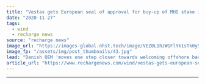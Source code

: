```yaml
---
title: "Vestas gets European seal of approval for buy-up of MHI stake in offshore wind venture"
date: "2020-11-27"
tags: 
  - wind
  - recharge news
source: "recharge news"
image_url: "https://images-global.nhst.tech/image/VEZ0L1hJWGFlYk1sTk0yS0VtTEhSMW1OU2FQTFMzSHNuT2tsd0MvOS9qbz0=/nhst/binary/b8fa28954dfbfde2b669f7a00cf6fcf7"
image_fp: "/assets/img/post_thumbnails/43.jpg"
lead: "Danish OEM 'moves one step closer towards welcoming offshore back into Vestas', says CEO Henrik Andersen"
article_url: "https://www.rechargenews.com/wind/vestas-gets-european-seal-of-approval-for-buy-up-of-mhi-stake-in-offshore-wind-venture/2-1-920907"
---
```


---
